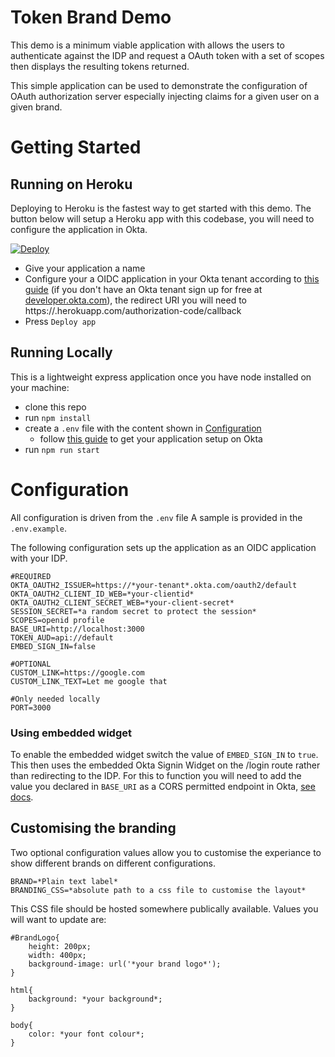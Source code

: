 # Token Brand Demo

This demo is a minimum viable application with allows the users to authenticate against the IDP
and request a OAuth token with a set of scopes then displays the resulting tokens returned.

This simple application can be used to demonstrate the configuration of OAuth
authorization server especially injecting claims for a given user on a given
brand.

# Getting Started

## Running on Heroku
Deploying to Heroku is the fastest way to get started with this demo. The button
below will setup a Heroku app with this codebase, you will need to configure the
application in Okta.

[![Deploy](https://www.herokucdn.com/deploy/button.svg)](https://heroku.com/deploy)

* Give your application a name
* Configure your a OIDC application in your Okta tenant according to [this
  guide](https://developer.okta.com/docs/guides/sign-into-web-app/nodeexpress/create-okta-application/)
  (if you don't have an Okta tenant sign up for free at
  [developer.okta.com](https://developer.okta.com)), the redirect URI you will
  need to https://<your app name>.herokuapp.com/authorization-code/callback
 * Press ```Deploy app```


## Running Locally
This is a lightweight express application once you have node installed on your
machine:
* clone this repo
* run ```npm install```
* create a ```.env``` file with the content shown in [Configuration](#Configuration)
    * follow [this
      guide](https://developer.okta.com/docs/guides/sign-into-web-app/nodeexpress/create-okta-application/)
      to get your application setup on Okta
* run ```npm run start```

# Configuration

All configuration is driven from the ```.env``` file A sample is provided in the
```.env.example```.

The following configuration sets up the application as an OIDC application with
your IDP.

```
#REQUIRED
OKTA_OAUTH2_ISSUER=https://*your-tenant*.okta.com/oauth2/default
OKTA_OAUTH2_CLIENT_ID_WEB=*your-clientid*
OKTA_OAUTH2_CLIENT_SECRET_WEB=*your-client-secret*
SESSION_SECRET=*a random secret to protect the session*
SCOPES=openid profile
BASE_URI=http://localhost:3000
TOKEN_AUD=api://default
EMBED_SIGN_IN=false

#OPTIONAL
CUSTOM_LINK=https://google.com
CUSTOM_LINK_TEXT=Let me google that

#Only needed locally
PORT=3000
```

### Using embedded widget

To enable the embedded widget switch the value of ```EMBED_SIGN_IN``` to ```true```. This then uses the embedded Okta Signin Widget on the /login route rather than redirecting to the IDP. For this to function you will need to add the value you declared in ```BASE_URI``` as a CORS permitted endpoint in Okta, [see docs](https://developer.okta.com/docs/guides/enable-cors/main/#grant-cross-origin-access-to-websites).


## Customising the branding

Two optional configuration values allow you to customise the experiance to show
different brands on different configurations.

```
BRAND=*Plain text label*
BRANDING_CSS=*absolute path to a css file to customise the layout*
```

This CSS file should be hosted somewhere publically available. Values you will
want to update are:

```
#BrandLogo{
    height: 200px;
    width: 400px;
    background-image: url('*your brand logo*');
}

html{
    background: *your background*;
}

body{
    color: *your font colour*;
}
```
